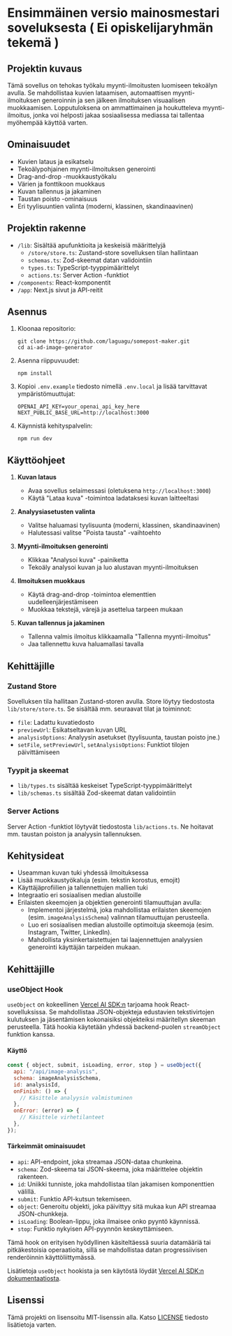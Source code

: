 # Ensimmäinen versio mainosmestari soveluksesta ( Ei opiskelijaryhmän tekemä )

## Projektin kuvaus

Tämä sovellus on tehokas työkalu myynti-ilmoitusten luomiseen tekoälyn avulla. Se mahdollistaa kuvien lataamisen, automaattisen myynti-ilmoituksen generoinnin ja sen jälkeen ilmoituksen visuaalisen muokkaamisen. Lopputuloksena on ammattimainen ja houkutteleva myynti-ilmoitus, jonka voi helposti jakaa sosiaalisessa mediassa tai tallentaa myöhempää käyttöä varten.

## Ominaisuudet

- Kuvien lataus ja esikatselu
- Tekoälypohjainen myynti-ilmoituksen generointi
- Drag-and-drop -muokkaustyökalu
- Värien ja fonttikoon muokkaus
- Kuvan tallennus ja jakaminen
- Taustan poisto -ominaisuus
- Eri tyylisuuntien valinta (moderni, klassinen, skandinaavinen)

## Projektin rakenne

- `/lib`: Sisältää apufunktioita ja keskeisiä määrittelyjä
  - `/store/store.ts`: Zustand-store sovelluksen tilan hallintaan
  - `schemas.ts`: Zod-skeemat datan validointiin
  - `types.ts`: TypeScript-tyyppimäärittelyt
  - `actions.ts`: Server Action -funktiot
- `/components`: React-komponentit
- `/app`: Next.js sivut ja API-reitit

## Asennus

1. Kloonaa repositorio:

   ```
   git clone https://github.com/laguagu/somepost-maker.git
   cd ai-ad-image-generator
   ```

2. Asenna riippuvuudet:

   ```
   npm install
   ```

3. Kopioi `.env.example` tiedosto nimellä `.env.local` ja lisää tarvittavat ympäristömuuttujat:

   ```
   OPENAI_API_KEY=your_openai_api_key_here
   NEXT_PUBLIC_BASE_URL=http://localhost:3000
   ```

4. Käynnistä kehityspalvelin:

   ```
   npm run dev
   ```

## Käyttöohjeet

1. **Kuvan lataus**

   - Avaa sovellus selaimessasi (oletuksena `http://localhost:3000`)
   - Käytä "Lataa kuva" -toimintoa ladataksesi kuvan laitteeltasi

2. **Analyysiasetusten valinta**

   - Valitse haluamasi tyylisuunta (moderni, klassinen, skandinaavinen)
   - Halutessasi valitse "Poista tausta" -vaihtoehto

3. **Myynti-ilmoituksen generointi**

   - Klikkaa "Analysoi kuva" -painiketta
   - Tekoäly analysoi kuvan ja luo alustavan myynti-ilmoituksen

4. **Ilmoituksen muokkaus**

   - Käytä drag-and-drop -toimintoa elementtien uudelleenjärjestämiseen
   - Muokkaa tekstejä, värejä ja asettelua tarpeen mukaan

5. **Kuvan tallennus ja jakaminen**
   - Tallenna valmis ilmoitus klikkaamalla "Tallenna myynti-ilmoitus"
   - Jaa tallennettu kuva haluamallasi tavalla

## Kehittäjille

### Zustand Store

Sovelluksen tila hallitaan Zustand-storen avulla. Store löytyy tiedostosta `lib/store/store.ts`. Se sisältää mm. seuraavat tilat ja toiminnot:

- `file`: Ladattu kuvatiedosto
- `previewUrl`: Esikatseltavan kuvan URL
- `analysisOptions`: Analyysin asetukset (tyylisuunta, taustan poisto jne.)
- `setFile`, `setPreviewUrl`, `setAnalysisOptions`: Funktiot tilojen päivittämiseen

### Tyypit ja skeemat

- `lib/types.ts` sisältää keskeiset TypeScript-tyyppimäärittelyt
- `lib/schemas.ts` sisältää Zod-skeemat datan validointiin

### Server Actions

Server Action -funktiot löytyvät tiedostosta `lib/actions.ts`. Ne hoitavat mm. taustan poiston ja analyysin tallennuksen.

## Kehitysideat

- Useamman kuvan tuki yhdessä ilmoituksessa
- Lisää muokkaustyökaluja (esim. tekstin korostus, emojit)
- Käyttäjäprofiilien ja tallennettujen mallien tuki
- Integraatio eri sosiaalisen median alustoille
- Erilaisten skeemojen ja objektien generointi tilamuuttujan avulla:
  - Implementoi järjestelmä, joka mahdollistaa erilaisten skeemojen (esim. `imageAnalysisSchema`) valinnan tilamuuttujan perusteella.
  - Luo eri sosiaalisen median alustoille optimoituja skeemoja (esim. Instagram, Twitter, LinkedIn).
  - Mahdollista yksinkertaistettujen tai laajennettujen analyysien generointi käyttäjän tarpeiden mukaan.

## Kehittäjille

### useObject Hook

`useObject` on kokeellinen [Vercel AI SDK:n](https://sdk.vercel.ai/docs/reference/ai-sdk-ui/use-object) tarjoama hook React-sovelluksissa. Se mahdollistaa JSON-objekteja edustavien tekstivirtojen kulutuksen ja jäsentämisen kokonaisiksi objekteiksi määritellyn skeeman perusteella. Tätä hookia käytetään yhdessä backend-puolen `streamObject` funktion kanssa.

#### Käyttö

```javascript
const { object, submit, isLoading, error, stop } = useObject({
  api: "/api/image-analysis",
  schema: imageAnalysisSchema,
  id: analysisId,
  onFinish: () => {
    // Käsittele analyysin valmistuminen
  },
  onError: (error) => {
    // Käsittele virhetilanteet
  },
});
```

#### Tärkeimmät ominaisuudet

- `api`: API-endpoint, joka streamaa JSON-dataa chunkeina.
- `schema`: Zod-skeema tai JSON-skeema, joka määrittelee objektin rakenteen.
- `id`: Uniikki tunniste, joka mahdollistaa tilan jakamisen komponenttien välillä.
- `submit`: Funktio API-kutsun tekemiseen.
- `object`: Generoitu objekti, joka päivittyy sitä mukaa kun API streamaa JSON-chunkkeja.
- `isLoading`: Boolean-lippu, joka ilmaisee onko pyyntö käynnissä.
- `stop`: Funktio nykyisen API-pyynnön keskeyttämiseen.

Tämä hook on erityisen hyödyllinen käsiteltäessä suuria datamääriä tai pitkäkestoisia operaatioita, sillä se mahdollistaa datan progressiivisen renderöinnin käyttöliittymässä.

Lisätietoja `useObject` hookista ja sen käytöstä löydät [Vercel AI SDK:n dokumentaatiosta](https://sdk.vercel.ai/docs/reference/ai-sdk-ui/use-object).

## Lisenssi

Tämä projekti on lisensoitu MIT-lisenssin alla. Katso [LICENSE](LICENSE) tiedosto lisätietoja varten.
